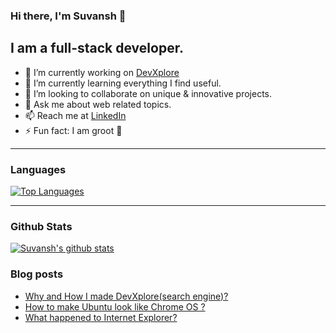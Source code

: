 ### Hi there, I'm Suvansh 👋

## I am a full-stack developer.

- 🔭 I’m currently working on [DevXplore](https://github.com/suvansh-rana/developer-search)
- 🌱 I’m currently learning everything I find useful.
- :handshake: I’m looking to collaborate on unique & innovative projects.
- 💬 Ask me about web related topics.
- 📫 Reach me at [LinkedIn](https://linkedin.com/in/suvansh-rana)
- ⚡ Fun fact: I am groot :deciduous_tree:	

---

### Languages
[![Top Languages](https://github-readme-stats.vercel.app/api/top-langs/?username=suvansh-rana&hide_title=true&title_color=111111&layout=compact)](https://github.com/anuraghazra/github-readme-stats)

---

### Github Stats
[![Suvansh's github stats](https://github-readme-stats.vercel.app/api?username=suvansh-rana&count_private=true&show_icons=true&hide_title=true&hide=stars&hide_rank=true&title_color=111111)](https://github.com/anuraghazra/github-readme-stats)


### Blog posts
<!-- BLOG-POST-LIST:START -->
- [Why and How I made DevXplore(search engine)?](https://medium.com/@suvansh94/why-and-how-i-made-devxplore-search-engine-edc1db774aa9?source=rss-3ac23aa0cb16------2)
- [How to make Ubuntu look like Chrome OS ?](https://medium.com/tech-void/how-to-make-ubuntu-look-like-chrome-os-14d15acfc7b4?source=rss-3ac23aa0cb16------2)
- [What happened to Internet Explorer?](https://medium.com/tech-void/what-happened-to-internet-explorer-8e4a903a69a0?source=rss-3ac23aa0cb16------2)
<!-- BLOG-POST-LIST:END -->
